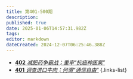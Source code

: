 ```yaml
---
title: 第401-500期
description: 
published: true
date: 2025-01-06T14:57:31.982Z
tags: 
editor: markdown
dateCreated: 2024-12-07T06:25:46.388Z
---
```


<!--
# 491 - 500

- [**500** **](./401-500/500.md)
- [**499** **](./401-500/499.md)
- [**498** **](./401-500/498.md)
- [**497** **](./401-500/497.md)
- [**496** **](./401-500/496.md)
- [**495** **](./401-500/495.md)
- [**494** **](./401-500/494.md)
- [**493** **](./401-500/493.md)
- [**492** **](./401-500/492.md)
- [**491** **](./401-500/491.md)
{.links-list}

# 481 - 490

- [**490** **](./401-500/490.md)
- [**489** **](./401-500/489.md)
- [**488** **](./401-500/488.md)
- [**487** **](./401-500/487.md)
- [**486** **](./401-500/486.md)
- [**485** **](./401-500/485.md)
- [**484** **](./401-500/484.md)
- [**483** **](./401-500/483.md)
- [**482** **](./401-500/482.md)
- [**481** **](./401-500/481.md)
{.links-list}

# 471 - 480

- [**480** **](./401-500/480.md)
- [**479** **](./401-500/479.md)
- [**478** **](./401-500/478.md)
- [**477** **](./401-500/477.md)
- [**476** **](./401-500/476.md)
- [**475** **](./401-500/475.md)
- [**474** **](./401-500/474.md)
- [**473** **](./401-500/473.md)
- [**472** **](./401-500/472.md)
- [**471** **](./401-500/471.md)
{.links-list}

# 461 - 470

- [**470** **](./401-500/470.md)
- [**469** **](./401-500/469.md)
- [**468** **](./401-500/468.md)
- [**467** **](./401-500/467.md)
- [**466** **](./401-500/466.md)
- [**465** **](./401-500/465.md)
- [**464** **](./401-500/464.md)
- [**463** **](./401-500/463.md)
- [**462** **](./401-500/462.md)
- [**461** **](./401-500/461.md)
{.links-list}

# 451 - 460

- [**460** **](./401-500/460.md)
- [**459** **](./401-500/459.md)
- [**458** **](./401-500/458.md)
- [**457** **](./401-500/457.md)
- [**456** **](./401-500/456.md)
- [**455** **](./401-500/455.md)
- [**454** **](./401-500/454.md)
- [**453** **](./401-500/453.md)
- [**452** **](./401-500/452.md)
- [**451** **](./401-500/451.md)
{.links-list}

# 441 - 450

- [**450** **](./401-500/450.md)
- [**449** **](./401-500/449.md)
- [**448** **](./401-500/448.md)
- [**447** **](./401-500/447.md)
- [**446** **](./401-500/446.md)
- [**445** **](./401-500/445.md)
- [**444** **](./401-500/444.md)
- [**443** **](./401-500/443.md)
- [**442** **](./401-500/442.md)
- [**441** **](./401-500/441.md)
{.links-list}

# 431 - 440

- [**440** **](./401-500/440.md)
- [**439** **](./401-500/439.md)
- [**438** **](./401-500/438.md)
- [**437** **](./401-500/437.md)
- [**436** **](./401-500/436.md)
- [**435** **](./401-500/435.md)
- [**434** **](./401-500/434.md)
- [**433** **](./401-500/433.md)
- [**432** **](./401-500/432.md)
- [**431** **](./401-500/431.md)
{.links-list}

# 421 - 430

- [**430** **](./401-500/430.md)
- [**429** **](./401-500/429.md)
- [**428** **](./401-500/428.md)
- [**427** **](./401-500/427.md)
- [**426** **](./401-500/426.md)
- [**425** **](./401-500/425.md)
- [**424** **](./401-500/424.md)
- [**423** **](./401-500/423.md)
- [**422** **](./401-500/422.md)
- [**421** **](./401-500/421.md)
{.links-list}

# 411 - 420

- [**420** **](./401-500/420.md)
- [**419** **](./401-500/419.md)
- [**418** **](./401-500/418.md)
- [**417** **](./401-500/417.md)
- [**416** **](./401-500/416.md)
- [**415** **](./401-500/415.md)
- [**414** **](./401-500/414.md)
- [**413** **](./401-500/413.md)
- [**412** **](./401-500/412.md)
- [**411** **](./401-500/411.md)
{.links-list}

# 401 - 410

- [**410** **](./401-500/410.md)
- [**409** **](./401-500/409.md)
- [**408** **](./401-500/408.md)
- [**407** **](./401-500/407.md)
- [**406** **](./401-500/406.md)
- [**405** **](./401-500/405.md)
- [**404** **](./401-500/404.md)
- [**403** **](./401-500/403.md)-->
- [**402** *减肥药争霸战；重审“抗癌神医案”*](./401-500/402.md)
- [**401** *调查进口牛肉；何谓“通信自由”*](./401-500/401.md)
{.links-list}